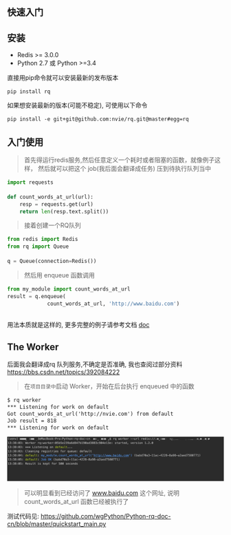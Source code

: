 
## 快速入门

## 安装
- Redis >= 3.0.0
- Python 2.7 或 Python >=3.4

直接用pip命令就可以安装最新的发布版本
```
pip install rq
```
如果想安装最新的版本(可能不稳定), 可使用以下命令
```
pip install -e git+git@github.com:nvie/rq.git@master#egg=rq
```


## 入门使用

> 首先得运行redis服务,然后任意定义一个耗时或者阻塞的函数，就像例子这样，
然后就可以把这个 job(我后面会翻译成任务) 压到待执行队列当中
```python
import requests

def count_words_at_url(url):
    resp = requests.get(url)
    return len(resp.text.split())
```

> 接着创建一个RQ队列
```python
from redis import Redis
from rq import Queue

q = Queue(connection=Redis())
```

> 然后用 enqueue 函数调用
```python
from my_module import count_words_at_url
result = q.enqueue(
             count_words_at_url, 'http://www.baidu.com')
            
```

用法本质就是这样的, 更多完整的例子请参考文档 [doc](https://python-rq.org/docs/)


## The Worker
后面我会翻译成rq 队列服务,不确定是否准确, 我也查阅过部分资料 https://bbs.csdn.net/topics/392084222
 
> 在`项目目录中`启动 Worker，开始在后台执行 enqueued 中的函数

```
$ rq worker
*** Listening for work on default
Got count_words_at_url('http://nvie.com') from default
Job result = 818
*** Listening for work on default
```
![结果](../assets/quickstart.jpg)

> 可以明显看到已经访问了 www.baidu.com 这个网址, 说明 count_words_at_url 函数已经被执行了

测试代码见: https://github.com/wgPython/Python-rq-doc-cn/blob/master/quickstart_main.py

